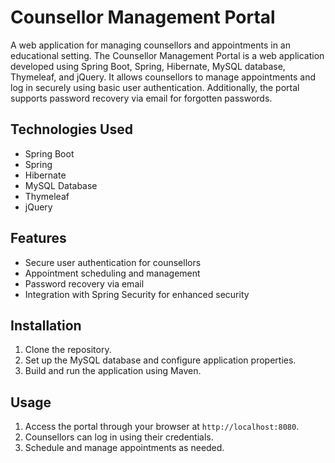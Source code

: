 # Counsellor Management Portal
A web application for managing counsellors and appointments in an educational setting.
The Counsellor Management Portal is a web application developed using Spring Boot, Spring, Hibernate, MySQL database, Thymeleaf, and jQuery. It allows counsellors to manage appointments and log in securely using basic user authentication. Additionally, the portal supports password recovery via email for forgotten passwords.

## Technologies Used

- Spring Boot
- Spring
- Hibernate
- MySQL Database
- Thymeleaf
- jQuery

## Features

- Secure user authentication for counsellors
- Appointment scheduling and management
- Password recovery via email
- Integration with Spring Security for enhanced security

## Installation

1. Clone the repository.
2. Set up the MySQL database and configure application properties.
3. Build and run the application using Maven.

## Usage

1. Access the portal through your browser at `http://localhost:8080`.
2. Counsellors can log in using their credentials.
3. Schedule and manage appointments as needed.

